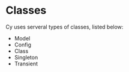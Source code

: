# Classes

Cy uses serveral types of classes, listed below:
 - Model
 - Config
 - Class
 - Singleton
 - Transient

   
